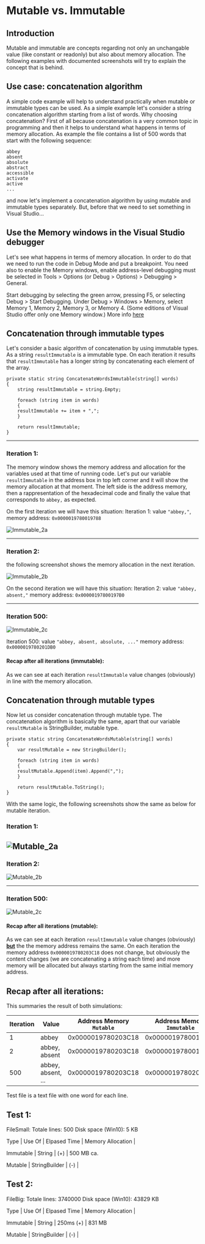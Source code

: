 # Mutable vs. Immutable


## Introduction

Mutable and immutable are concepts regarding not only an unchangable value (like constant or readonly) but also about memory allocation.
The following examples with documented screenshots will try to explain the concept that is behind.


## Use case: concatenation algorithm

A simple code example will help to understand practically when mutable or immutable types can be used. As a simple example let's consider a string concatenation algorithm starting from a list of words. Why choosing concatenation? First of all because concatenation is a very common topic in programming and then it helps to understand what happens in terms of memory allocation.
As example the file contains a list of 500 words that start with the following sequence:

```
abbey
absent
absolute
abstract
accessible
activate
active
...
```

and now let's implement a concatenation algorithm by using mutable and immutable types separately.
But, before that we need to set something in Visual Studio...

## Use the Memory windows in the Visual Studio debugger

Let's see what happens in terms of memory allocation. In order to do that we need to run the code in Debug Mode and put a breakpoint.
You need also to enable the Memory windows, enable address-level debugging must be selected in Tools > Options (or Debug > Options) > Debugging > General.

Start debugging by selecting the green arrow, pressing F5, or selecting Debug > Start Debugging.
Under Debug > Windows > Memory, select Memory 1, Memory 2, Memory 3, or Memory 4. (Some editions of Visual Studio offer only one Memory window.)
More info [here](https://docs.microsoft.com/en-us/visualstudio/debugger/memory-windows?view=vs-2022)


## Concatenation through immutable types

Let's consider a basic algorithm of concatenation by using immutable types. As a string ```resultImmutable``` is a immutable type. On each iteration it results that ```resultImmutable``` has a longer string by concatenating each element of the array.

```
private static string ConcatenateWordsImmutable(string[] words)
{
    string resultImmutable = string.Empty;

    foreach (string item in words)
    {
	resultImmutable += item + ",";
    }

    return resultImmutable;
}
```
---
### Iteration 1:
The memory window shows the memory address and allocation for the variables used at that time of running code.
Let's put our variable ```resultImmutable``` in the address box in top left corner and it will show the memory allocation at that moment.
The left side is the address memory, then a rappresentation of the hexadecimal code and finally the value that corresponds to ```abbey,``` as expected.

On the first iteration we will have this situation: 
Iteration 1: 
value ```"abbey,"```, memory address: ```0x0000019780019788```

![Immutable_2a](https://user-images.githubusercontent.com/13406481/162569090-94b00d3f-642f-4cfb-8a60-dafc9849ef76.png)

---
### Iteration 2:
the following screenshot shows the memory allocation in the next iteration.

![Immutable_2b](https://user-images.githubusercontent.com/13406481/162569383-788e9ee7-b870-4b58-8045-e98adb6cbd07.png)

On the second iteration we will have this situation: 
Iteration 2: value ```"abbey, absent,"``` memory address: ```0x00000197800197B0```

---
### Iteration 500:

![Immutable_2c](https://user-images.githubusercontent.com/13406481/162572385-ccfc7e5c-02c1-405d-912b-f1a8efb33d3c.png)

Iteration 500: value ```"abbey, absent, absolute, ..."``` memory address: ```0x0000019780201DB0```


#### Recap after all iterations (immutable):
As we can see at each iteration  ```resultImmutable``` value changes (obviously) in line with the memory allocation.

## Concatenation through mutable types

Now let us consider concatenation through mutable type. The concatenation algorithm is basically the same, apart that our variable ```resultMutable``` is StringBuilder, mutable type.

```
private static string ConcatenateWordsMutable(string[] words)
{
    var resultMutable = new StringBuilder();

    foreach (string item in words)
    {
	resultMutable.Append(item).Append(",");
    }

    return resultMutable.ToString();
}
```
With the same logic, the following screenshots show the same as below for mutable iteration.

### Iteration 1: 

![Mutable_2a](https://user-images.githubusercontent.com/13406481/162573629-3a36ae69-f455-4cbd-aff9-fa169cf70a9c.png)
---

### Iteration 2: 

![Mutable_2b](https://user-images.githubusercontent.com/13406481/162573658-043237fa-801c-4ab8-a51d-e41ca897a6f7.png)

---
### Iteration 500: 

![Mutable_2c](https://user-images.githubusercontent.com/13406481/162573685-ae9cd5bc-136a-4a2b-9f93-ed639ed48e5e.png)


#### Recap after all iterations (mutable):
As we can see at each iteration  ```resultImmutable``` value changes (obviously) <ins>**but**</ins> the the memory address remains the same.
On each iteration the memory address ```0x0000019780203C18``` does not change, but obviously the content changes (we are concatenating a string each time) and more memory will be allocated but always starting from the same initial memory address.


## Recap after all iterations:
This summaries the result of both simulations:

| Iteration |        Value		| Address Memory `Mutable`| Address Memory `Immutable` |
|---------- |----------------------	|-------------------------|--------------------------- |
|     1     | abbey			|   0x0000019780203C18 	  |  0x0000019780019788	       |
|     2     | abbey, absent		|   0x0000019780203C18 	  |  0x00000197800197B0	       |
|     500   | abbey, absent, ...	|   0x0000019780203C18	  |  0x0000019780201DB0	       |














Test file is a text file with one word for each line.

Test 1:
--------------
FileSmall: 
Totale lines: 500
Disk space (Win10): 5 KB



Type		| Use Of			| Elpased Time  | Memory Allocation	|

Immutable	| String			|          (+)  | 		500 MB ca.

Mutable		| StringBuilder		|		   (-)  | 	



Test 2:
--------------
FileBig: 
Totale lines: 3740000
Disk space (Win10): 43829 KB


Type		| Use Of			| Elpased Time  | Memory Allocation	|

Immutable	| String			|    250ms (+)  | 		831 MB

Mutable		| StringBuilder		|		   (-)  | 	
